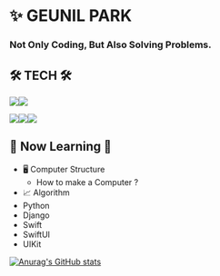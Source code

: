 # ✨ GEUNIL PARK



### Not Only Coding, But Also Solving Problems.


## 🛠 TECH 🛠 

 

<img src="https://img.shields.io/badge/Swift-F05138?style=flat-square&logo=Swift&logoColor=white"/><img src="https://img.shields.io/badge/Python-3776AB?style=flat-square&logo=Python&logoColor=white"/>

<img src="https://img.shields.io/badge/SwiftUI-61DAFB?style=flat-square&logo=SwiftUI&logoColor=black"/><img src="https://img.shields.io/badge/UIKit-4FC08D?style=flat-square&logo=UIKit&logoColor=white"/><img src="https://img.shields.io/badge/Django-000000?style=flat-square&logo=Django&logoColor=white"/>

## 🌱 Now Learning 🌱


  
- 🖥 Computer Structure
  - How to make a Computer ? 
- 📈 Algorithm
- Python
- Django
- Swift
- SwiftUI
- UIKit 


[![Anurag's GitHub stats](https://github-readme-stats.vercel.app/api?username=Valentino1994)](https://github.com/anuraghazra/github-readme-stats)
